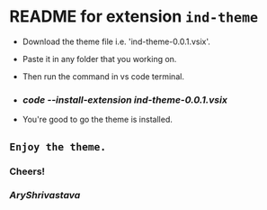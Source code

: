 # README for extension `ind-theme`


* Download the theme file i.e. 'ind-theme-0.0.1.vsix'.
* Paste it in any folder that you working on.
* Then run the command in vs code terminal.
* ### *code --install-extension ind-theme-0.0.1.vsix*

* You're good to go the theme is installed.
## `Enjoy the theme.`

### **Cheers!**
### ***AryShrivastava***